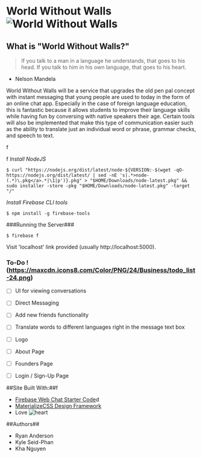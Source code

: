 # World Without Walls ![World Without Walls](https://maxcdn.icons8.com/Color/PNG/48/Messaging/chat-48.png "World Without Walls")

## What is "World Without Walls?"
> If you talk to a man in a language he understands, that goes to his head. If you talk to him in his own language, that goes to his heart.
 - Nelson Mandela

World Without Walls will be a service that upgrades the old pen pal concept with instant messaging that young people are used to today in the form of an online chat app. Especially in the case of foreign language education, this is fantastic because it allows students to improve their language skills while having fun by conversing with native speakers their age. Certain tools will also be implemented that make this type of communication easier such as the ability to translate just an individual word or phrase, grammar checks, and speech to text.


f

f
*Install NodeJS*

```shell
$ curl "https://nodejs.org/dist/latest/node-${VERSION:-$(wget -qO- https://nodejs.org/dist/latest/ | sed -nE 's|.*>node-(.*)\.pkg</a>.*|\1|p')}.pkg" > "$HOME/Downloads/node-latest.pkg" && sudo installer -store -pkg "$HOME/Downloads/node-latest.pkg" -target "/"
```
*Install Firebase CLI tools*

```shell
$ npm install -g firebase-tools
```

###Running the  Server###

```shell
$ firebase f
```

Visit 'localhost' link provided (usually http://localhost:5000).

### To-Do !(https://maxcdn.icons8.com/Color/PNG/24/Business/todo_list-24.png)

- [ ] UI for viewing conversations 
- [ ] Direct Messaging
- [ ] Add new friends functionality
- [ ] Translate words to different languages right in the message text box
- [ ] Logo 
- [ ] About Page 
- [ ] Founders Page 
- [ ] Login / Sign-Up Page


##Site Built With:##f
- [Firebase Web Chat Starter Code](https://codelabs.developers.google.com/codelabs/firebase-web/#0)d
- [MaterializeCSS Design Framework](http://materializecss.com)
- Love ![heart](https://maxcdn.icons8.com/office/PNG/16/Gaming/hearts-16.png "Love")


##Authors##
- Ryan Anderson
- Kyle Seid-Phan
-  Kha Nguyen
